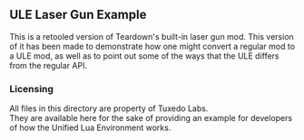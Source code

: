 ## ULE Laser Gun Example
This is a retooled version of Teardown's built-in laser gun mod.
This version of it has been made to demonstrate how one might convert a
regular mod to a ULE mod, as well as to point out some of the ways that the ULE differs from the regular API.

### Licensing
All files in this directory are property of Tuxedo Labs.  
They are available here for the sake of providing an example for developers of how the Unified Lua Environment works.
